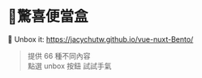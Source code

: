 # 🍱驚喜便當盒

🔎 Unbox it: https://jacychutw.github.io/vue-nuxt-Bento/

> 提供 66 種不同內容<br>
> 點選 unbox 按鈕 試試手氣<br>
